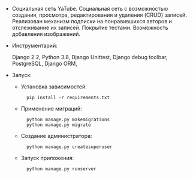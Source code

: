* Социальная сеть YaTube.
    Социальная сеть с возможностью создания, просмотра, редактирования и удаления (CRUD) записей. Реализован механизм подписки на понравившихся авторов и отслеживание их записей. Покрытие тестами. Возможность добавления изображений.

* Инструментарий:

    Django 2.2,
    Python 3.8,
    Django Unittest,
    Django debug toolbar,
    PostgreSQL,
    Django ORM,
* Запуск:

    * Установка зависимостей:

            pip install -r requirements.txt
    * Применение миграций:

            python manage.py makemigrations
            python manage.py migrate
    * Создание администратора:

            python manage.py createsuperuser
    * Запуск приложения:
    
            python manage.py runserver
